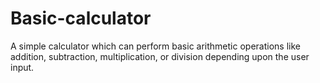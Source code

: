 # Basic-calculator
A simple calculator which can perform basic arithmetic operations like addition, subtraction, multiplication, or division depending upon the user input.
